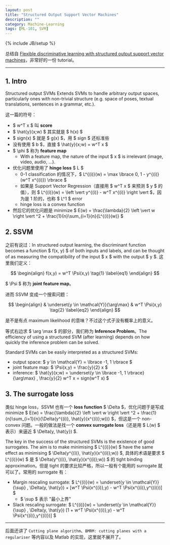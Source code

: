 ```yaml
---
layout: post
title: "Structured Output Support Vector Machines"
description: ""
category: Machine-Learning
tags: [ML-101, SVM]
---
```

{% include JB/setup %}

总结自 [Flexible discriminative learning with
structured output support vector machines](http://www.robots.ox.ac.uk/~vedaldi/assets/svm-struct-matlab/tutorial/ssvm-tutorial-handout.pdf)，非常好的一份 tutorial。

-----

## 1. Intro

Structured output SVMs Extends SVMs to handle arbitrary output spaces, particularly ones with non-trivial structure (e.g. space of poses, textual translations, sentences in a grammar, etc.).

这一篇的符号：

* $ w^T x $ 叫 **score**
* $ \hat{y}(x;w) $ 其实就是 $ h(x) $
* $ sign(x) $ 就是 $ g(x) $，用 $ sign $ 还标准些
* 没有使用 $ b $，直接 $ \hat{y}(x;w) = w^T x $
* $ \phi $ 称为 **feature map**
	* With a feature map, the nature of the input $ x $ is irrelevant (image, video, audio, ...).
* 优化问题里使用了 **hinge loss** $ L $
	* 0-1 classification 的情况下，$ L^{(i)}(w) = \max \lbrace 0, 1 - y^{(i)}(w^T x^{(i)}) \rbrace $
	* 如果是 Support Vector Regression（直接用 $ w^T x $ 来预测 $ y $ 的值），则 $ L^{(i)}(w) = \left  \vert  y^{(i)} - w^T x^{(i)} \right  \vert  $，因为是 1 阶的，也称 $ L^1 $ error
	* hinge loss is a convex function
* 然后它的优化问题是 minimize $ E(w) = \frac{\lambda}{2} \left  \vert  w \right  \vert ^2 + \frac{1}{n}\sum_{i=1}{n}{L^{(i)}(w)} $	

## 2. SSVM

之前有说过：In structured output learning, the discriminant function becomes a function $ f(x, y) $ of both inputs and labels, and can be thought of as measuring the compatibility of the input $ x $ with the output $ y $. 这里我们定义：

$$
\begin{align}
	f(x,y) = w^T \Psi(x,y)
	\tag{1}
	\label{eq1}
\end{align}
$$

$ \Psi $ 称为 **joint feature map**。

进而 SSVM 变成一个搜索问题：

$$
\begin{align}
	& \underset{y \in \mathcal{Y}}{\arg\max}
	& w^T \Psi(x,y)
	\tag{2}
	\label{eq2}
\end{align}
$$

是不是有点 maximum likelihood 的意味？不过这个式子没有概率上的意义。

等式右边求 $ \arg \max $ 的部分，我们称为 **Inference Problem**。The efficiency of using a structured SVM (after learning) depends on how quickly the inference problem can be solved.

Standard SVMs can be easily interpreted as a structured SVMs:

* output space: $ y \in \mathcal{Y} = \lbrace -1, 1 \rbrace $
* joint feature map: $ \Psi(x,y) = \frac{y}{2} x $
* inference: $ \hat{y}(x;w) = \underset{y \in \lbrace -1, 1 \rbrace}{\arg\max} \, \frac{y}{2} w^T x = sign(w^T x) $

## 3. The surrogate loss

类似 hinge loss，SSVM 也有一个 **loss function** $ \Delta $，优化问题于是写成 minimize $ E(w) = \frac{\lambda}{2} \left  \vert  w \right  \vert ^2 + \frac{1}{n}\sum_{i=1}{n}{\Delta(y^{(i)}, \hat{y}(x^{(i)};w))} $，但这是一个 non-convex 问题。一般的做法是找一个 **convex surrogate loss**（还是用 $ L(w) $ 表示）来逼近 $ \Delta(y, \hat{y}) $.

The key in the success of the structured SVMs is the existence of good surrogates. The aim is to make minimising $ L^{(i)}(w) $ have the same effect as minimising $ \Delta(y^{(i)}, \hat{y}(x^{(i)};w)) $, 具体的术语是要求 $ L^{(i)}(w) $ 是 $ \Delta(y^{(i)}, \hat{y}(x^{(i)};w)) $ 的 tight binding approximation。但是 tight 的要求比较严格，所以一般有个能用的 surrogate 就可以了。常用的 surrogate 有：

* Margin rescaling surrogate: $ L^{(i)}(w) = \underset{y \in \mathcal{Y}}{\sup} \, \Delta(y, \hat{y}) + [w^T \Psi(x^{(i)},y) - w^T \Psi(x^{(i)},y^{(i)})] $
	* $ \sup $ 表示 "最小上界"
* Slack rescaling surrogate: $ L^{(i)}(w) = \underset{y \in \mathcal{Y}}{\sup} \, \Delta(y, \hat{y}) [1 + w^T \Psi(x^{(i)},y) - w^T \Psi(x^{(i)},y^{(i)})] $

-----

后面还讲了 `Cutting plane algorithm`、`BMRM: cutting planes with a regulariser` 等内容以及 Matlab 的实现，这里就不展开了。